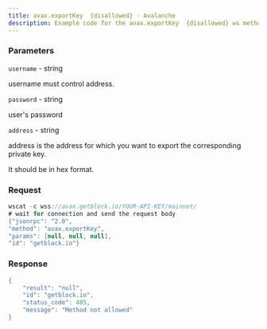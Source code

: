 ```yaml
---
title: avax.exportKey  {disallowed} - Avalanche
description: Example code for the avax.exportKey  {disallowed} ws method. Сomplete guide on how to use avax.exportKey  {disallowed} ws in GetBlock.io Web3 documentation.
---
```


### Parameters


`username` - string

username must control address.

`password` - string

user's password

`address` - string

address is the address for which you want to export the corresponding
private key.

It should be in hex format.

### Request

``` java
wscat -c wss://avax.getblock.io/YOUR-API-KEY/mainnet/ 
# wait for connection and send the request body 
{"jsonrpc": "2.0",
"method": "avax.exportKey",
"params": [null, null, null],
"id": "getblock.io"}
```

###  Response

``` java
{
    "result": "null",
    "id": "getblock.io",
    "status_code": 405,
    "message": "Method not allowed"
}
```

